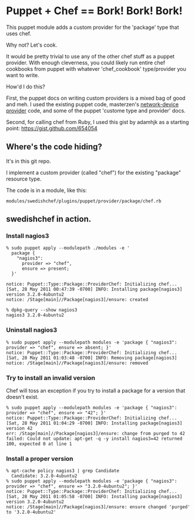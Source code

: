 # Puppet + Chef == Bork! Bork! Bork!

This puppet module adds a custom provider for the 'package' type that uses chef.

Why not? Let's cook.

It would be pretty trivial to use any of the other chef stuff as a puppet
provider. With enough cleverness, you could likely run entire chef cookbooks
from puppet with whatever 'chef_cookbook' type/provider you want to write.

How'd I do this?

First, the puppet docs on writing custom providers is a mixed bag of good and
meh. I used the existing puppet code, masterzen's [network-device
provider](https://github.com/masterzen/puppet/tree/feature%2Fnetwork-device/lib/puppet/provider)
code, and some of the puppet 'custome type and provider' docs.

Second, for calling chef from Ruby, I used this gist by adamhjk as a starting point: <https://gist.github.com/654054>

## Where's the code hiding?

It's in this git repo.

I implement a custom provider (called "chef") for the existing "package"
resource type.

The code is in a module, like this:

    modules/swedishchef/plugins/puppet/provider/package/chef.rb

## swedishchef in action.

### Install nagios3

    % sudo puppet apply --modulepath ./modules -e '
      package { 
        "nagios3":
          provider => "chef",
          ensure => present;
      }'

    notice: Puppet::Type::Package::ProviderChef: Initializing chef...
    [Sat, 28 May 2011 00:47:39 -0700] INFO: Installing package[nagios3] version 3.2.0-4ubuntu2
    notice: /Stage[main]//Package[nagios3]/ensure: created

    % dpkg-query --show nagios3
    nagios3 3.2.0-4ubuntu2

### Uninstall nagios3

    % sudo puppet apply --modulepath modules -e 'package { "nagios3": provider => "chef", ensure => absent; }'
    notice: Puppet::Type::Package::ProviderChef: Initializing chef...
    [Sat, 28 May 2011 01:03:48 -0700] INFO: Removing package[nagios3]
    notice: /Stage[main]//Package[nagios3]/ensure: removed

### Try to install an invalid version

Chef will toss an exception if you try to install a package for a version that
doesn't exist.

    % sudo puppet apply --modulepath modules -e 'package { "nagios3": provider => "chef", ensure => "42"; }'  
    notice: Puppet::Type::Package::ProviderChef: Initializing chef...
    [Sat, 28 May 2011 01:04:29 -0700] INFO: Installing package[nagios3] version 42
    err: /Stage[main]//Package[nagios3]/ensure: change from purged to 42 failed: Could not update: apt-get -q -y install nagios3=42 returned 100, expected 0 at line 1

### Install a proper version

    % apt-cache policy nagios3 | grep Candidate
      Candidate: 3.2.0-4ubuntu2
    % sudo puppet apply --modulepath modules -e 'package { "nagios3": provider => "chef", ensure => "3.2.0-4ubuntu2"; }'
    notice: Puppet::Type::Package::ProviderChef: Initializing chef...
    [Sat, 28 May 2011 01:05:58 -0700] INFO: Installing package[nagios3] version 3.2.0-4ubuntu2
    notice: /Stage[main]//Package[nagios3]/ensure: ensure changed 'purged' to '3.2.0-4ubuntu2'


